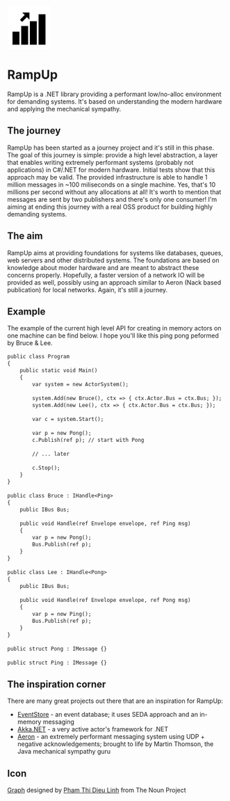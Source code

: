 ![Icon](icons/package_icon.png)

# RampUp
RampUp is a .NET library providing a performant low/no-alloc environment for demanding systems. It's based on understanding the modern hardware and applying the mechanical sympathy.

## The journey
RampUp has been started as a journey project and it's still in this phase. The goal of this journey is simple: provide a high level abstraction, a layer that enables writing extremely performant systems (probably not applications) in C#/.NET for modern hardware. Initial tests show that this approach may be valid. The provided infrastructure is able to handle 1 million messages in ~100 miliseconds on a single machine. Yes, that's 10 millions per second without any allocations at all! It's worth to mention that messages are sent by two publishers and there's only one consumer!
I'm aiming at ending this journey with a real OSS product for building highly demanding systems.

## The aim
RampUp aims at providing foundations for systems like databases, queues, web servers and other distributed systems. The foundations are based on knowledge about moder hardware and are meant to abstract these concerns properly. Hopefully, a faster version of a network IO will be provided as well, possibly using an approach similar to Aeron (Nack based publication) for local networks. Again, it's still a journey.


## Example
The example of the current high level API for creating in memory actors on one machine can be find below. I hope you'll like this ping pong peformed by Bruce & Lee.

```
public class Program
{
    public static void Main()
    {
        var system = new ActorSystem();

        system.Add(new Bruce(), ctx => { ctx.Actor.Bus = ctx.Bus; });
        system.Add(new Lee(), ctx => { ctx.Actor.Bus = ctx.Bus; });

        var c = system.Start();

        var p = new Pong();
        c.Publish(ref p); // start with Pong

        // ... later

        c.Stop();
    }
}

public class Bruce : IHandle<Ping>
{
    public IBus Bus;

    public void Handle(ref Envelope envelope, ref Ping msg)
    {
        var p = new Pong();
        Bus.Publish(ref p);
    }
}

public class Lee : IHandle<Pong>
{
    public IBus Bus;

    public void Handle(ref Envelope envelope, ref Pong msg)
    {
        var p = new Ping();
        Bus.Publish(ref p);
    }
}

public struct Pong : IMessage {}

public struct Ping : IMessage {}
```


## The inspiration corner
There are many great projects out there that are an inspiration for RampUp:
- [EventStore](https://github.com/EventStore/EventStore) - an event database; it uses SEDA approach and an in-memory messaging
- [Akka.NET](https://github.com/akkadotnet/akka.net) - a very active actor's framework for .NET
- [Aeron](https://github.com/real-logic/Aeron) - an extremely performant messaging system using UDP + negative acknowledgements; brought to life by Martin Thomson, the Java mechanical sympathy guru

## Icon
<a href="https://thenounproject.com/term/graph/32972/" target="_blank">Graph</a> designed by <a href="https://thenounproject.com/phdieuli/" target="_blank">Pham Thi Dieu Linh</a> from The Noun Project
